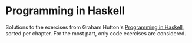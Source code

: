 # Programming in Haskell

Solutions to the exercises from Graham Hutton's
[Programming in Haskell][programming-in-haskell], sorted per chapter. For the
most part, only code exercises are considered.

[programming-in-haskell]: http://www.cs.nott.ac.uk/~pszgmh/pih.html
